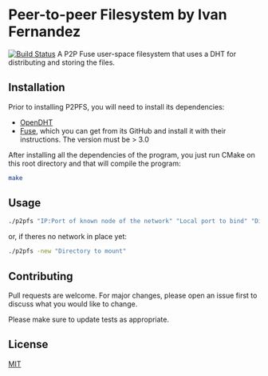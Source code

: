 # Peer-to-peer Filesystem by Ivan Fernandez

[![Build Status](https://www.travis-ci.com/ivan-f-n/DHTFS.svg?branch=master)](https://www.travis-ci.com/ivan-f-n/DHTFS)
A P2P Fuse user-space filesystem that uses a DHT for distributing and storing the files.

## Installation

Prior to installing P2PFS, you will need to install its dependencies:

-   [OpenDHT](https://github.com/savoirfairelinux/opendht)
-   [Fuse](https://github.com/libfuse/libfuse), which you can get from its GitHub and install it with their instructions. The version must be > 3.0

After installing all the dependencies of the program, you just run CMake on this root directory and that will compile the program:

```bash
make
```

## Usage

```bash
./p2pfs "IP:Port of known node of the network" "Local port to bind" "Directory to mount"
```

or, if theres no network in place yet:

```bash
./p2pfs -new "Directory to mount"
```

## Contributing

Pull requests are welcome. For major changes, please open an issue first to discuss what you would like to change.

Please make sure to update tests as appropriate.

## License

[MIT](https://choosealicense.com/licenses/mit/)
